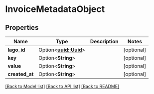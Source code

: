 # InvoiceMetadataObject

## Properties

Name | Type | Description | Notes
------------ | ------------- | ------------- | -------------
**lago_id** | Option<[**uuid::Uuid**](uuid::Uuid.md)> |  | [optional]
**key** | Option<**String**> |  | [optional]
**value** | Option<**String**> |  | [optional]
**created_at** | Option<**String**> |  | [optional]

[[Back to Model list]](../README.md#documentation-for-models) [[Back to API list]](../README.md#documentation-for-api-endpoints) [[Back to README]](../README.md)


